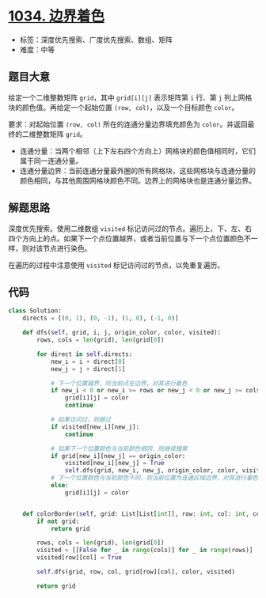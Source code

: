 # [1034. 边界着色](https://leetcode.cn/problems/coloring-a-border/)

- 标签：深度优先搜索、广度优先搜索、数组、矩阵
- 难度：中等

## 题目大意

给定一个二维整数矩阵 `grid`，其中 `grid[i][j]` 表示矩阵第 `i` 行、第 `j` 列上网格块的颜色值。再给定一个起始位置 `(row, col)`，以及一个目标颜色 `color`。

要求：对起始位置 `(row, col)` 所在的连通分量边界填充颜色为 `color`。并返回最终的二维整数矩阵 `grid`。

- 连通分量：当两个相邻（上下左右四个方向上）网格块的颜色值相同时，它们属于同一连通分量。
- 连通分量边界：当前连通分量最外圈的所有网格块，这些网格块与连通分量的颜色相同，与其他周围网格块颜色不同。边界上的网格块也是连通分量边界。

## 解题思路

深度优先搜索。使用二维数组 `visited` 标记访问过的节点。遍历上、下、左、右四个方向上的点。如果下一个点位置越界，或者当前位置与下一个点位置颜色不一样，则对该节点进行染色。

在遍历的过程中注意使用 `visited` 标记访问过的节点，以免重复遍历。

## 代码

```python
class Solution:
    directs = [(0, 1), (0, -1), (1, 0), (-1, 0)]

    def dfs(self, grid, i, j, origin_color, color, visited):
        rows, cols = len(grid), len(grid[0])

        for direct in self.directs:
            new_i = i + direct[0]
            new_j = j + direct[1]

            # 下一个位置越界，则当前点在边界，对其进行着色
            if new_i < 0 or new_i >= rows or new_j < 0 or new_j >= cols:
                grid[i][j] = color
                continue

            # 如果访问过，则跳过
            if visited[new_i][new_j]:
                continue

            # 如果下一个位置颜色与当前颜色相同，则继续搜索
            if grid[new_i][new_j] == origin_color:
                visited[new_i][new_j] = True
                self.dfs(grid, new_i, new_j, origin_color, color, visited)
            # 下一个位置颜色与当前颜色不同，则当前位置为连通区域边界，对其进行着色
            else:
                grid[i][j] = color


    def colorBorder(self, grid: List[List[int]], row: int, col: int, color: int) -> List[List[int]]:
        if not grid:
            return grid

        rows, cols = len(grid), len(grid[0])
        visited = [[False for _ in range(cols)] for _ in range(rows)]
        visited[row][col] = True

        self.dfs(grid, row, col, grid[row][col], color, visited)

        return grid
```

